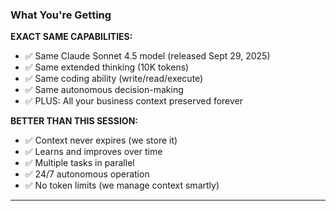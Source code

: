 ### What You're Getting

**EXACT SAME CAPABILITIES:**

- ✅ Same Claude Sonnet 4.5 model (released Sept 29, 2025)
- ✅ Same extended thinking (10K tokens)
- ✅ Same coding ability (write/read/execute)
- ✅ Same autonomous decision-making
- ✅ PLUS: All your business context preserved forever

**BETTER THAN THIS SESSION:**

- ✅ Context never expires (we store it)
- ✅ Learns and improves over time
- ✅ Multiple tasks in parallel
- ✅ 24/7 autonomous operation
- ✅ No token limits (we manage context smartly)

---
